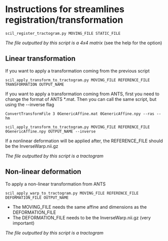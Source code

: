 # Instructions for streamlines registration/transformation
```
scil_register_tractogram.py MOVING_FILE STATIC_FILE
```
*The file outputted by this script is a 4x4 matrix* (see the help for the option)

## Linear transformation
If you want to apply a transformation coming from the previous script
```
scil_apply_transform_to_tractogram.py MOVING_FILE REFERENCE_FILE TRANSFORMATION OUTPUT_NAME
```

If you want to apply a transformation coming from ANTS, first you need to change the format of ANTS *.mat.
Then you can call the same script, but using the --inverse flag
```
ConvertTransformFile 3 0GenericAffine.mat 0GenericAffine.npy --ras --hm
```
```
scil_apply_transform_to_tractogram.py MOVING_FILE REFERENCE_FILE  0GenericAffine.npy OUTPUT_NAME --inverse
```
If a nonlinear deformation will be applied after, the REFERENCE_FILE should be the InverseWarp.nii.gz

*The file outputted by this script is a tractogram*

## Non-linear deformation
To apply a non-linear transformation from ANTS
```
scil_apply_warp_to_tractogram.py MOVING_FILE REFERENCE_FILE DEFORMATION_FILE OUTPUT_NAME
```
* The MOVING_FILE needs the same affine and dimensions as the DEFORMATION_FILE
* The DEFORMATION_FILE needs to be the InverseWarp.nii.gz (very important)

*The file outputted by this script is a tractogram*

